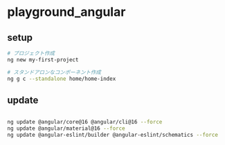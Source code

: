 # playground_angular

## setup

```bash
# プロジェクト作成
ng new my-first-project

# スタンドアロンなコンポーネント作成
ng g c --standalone home/home-index

```

## update

```bash

ng update @angular/core@16 @angular/cli@16 --force
ng update @angular/material@16 --force
ng update @angular-eslint/builder @angular-eslint/schematics --force

```

